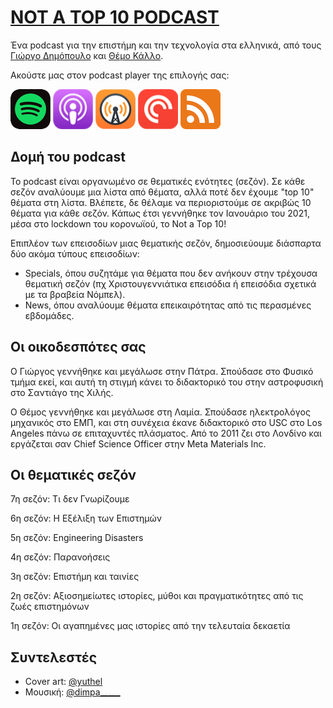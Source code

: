# [NOT A TOP 10 PODCAST](https://www.notatop10.fm/)

Ένα podcast για την επιστήμη και την τεχνολογία στα ελληνικά, από τους [Γιώργο Δημόπουλο](https://www.instagram.com/giorgos.dimop) και [Θέμο Κάλλο](https://www.timaras.com).

Ακούστε μας στον podcast player της επιλογής σας:

[![Spotify](spotify@2x.png)](https://open.spotify.com/show/43iob5LmctJa54VtuqzFmo)
[![Apple Podcasts](apple_podcasts@2x.png)](https://podcasts.apple.com/podcast/not-a-top-10/id1551089699)
[![Overcast](overcast@2x.png)](https://overcast.fm/itunes1551089699/)
[![Pocket Casts](pocket_casts@2x.png)](https://pca.st/9c42dpje)
[![RSS](RSS64.png)](https://anchor.fm/s/488c6e30/podcast/rss)

## Δομή του podcast

Το podcast είναι οργανωμένο σε θεματικές ενότητες (σεζόν). Σε κάθε σεζόν αναλύουμε μια λίστα από θέματα, αλλά ποτέ δεν έχουμε "top 10" θέματα στη λίστα. Βλέπετε, δε θέλαμε να περιοριστούμε σε ακριβώς 10 θέματα για κάθε σεζόν. Κάπως έτσι γεννήθηκε τον Ιανουάριο του 2021, μέσα στο lockdown του κορονωϊού, το Not a Top 10!

Επιπλέον των επεισοδίων μιας θεματικής σεζόν, δημοσιεύουμε διάσπαρτα δύο ακόμα τύπους επεισοδίων:
- Specials, όπου συζητάμε για θέματα που δεν ανήκουν στην τρέχουσα θεματική σεζόν (πχ Χριστουγεννιάτικα επεισόδια ή επεισόδια σχετικά με τα βραβεία Νόμπελ).
- News, όπου αναλύουμε θέματα επεικαιρότητας από τις περασμένες εβδομάδες. 

## Οι οικοδεσπότες σας

O Γιώργος γεννήθηκε και μεγάλωσε στην Πάτρα. Σπούδασε στο Φυσικό τμήμα εκεί, και αυτή τη στιγμή κάνει το διδακτορικό του στην αστροφυσική στο Σαντιάγο της Χιλής.

Ο Θέμος γεννήθηκε και μεγάλωσε στη Λαμία. Σπούδασε ηλεκτρολόγος μηχανικός στο ΕΜΠ, και στη συνέχεια έκανε διδακτορικό στο USC στο Los Angeles πάνω σε επιταχυντές πλάσματος. Από το 2011 ζει στο Λονδίνο και εργάζεται σαν Chief Science Officer στην Meta Materials Inc.

## Οι θεματικές σεζόν

7η σεζόν: Τι δεν Γνωρίζουμε

6η σεζόν: Η Εξέλιξη των Επιστημών

5η σεζόν: Engineering Disasters

4η σεζόν: Παρανοήσεις

3η σεζόν: Επιστήμη και ταινίες

2η σεζόν: Αξιοσημείωτες ιστορίες, μύθοι και πραγματικότητες από τις ζωές επιστημόνων

1η σεζόν: Οι αγαπημένες μας ιστορίες από την τελευταία δεκαετία

## Συντελεστές

- Cover art: [@yuthel](https://www.instagram.com/yuthel/)
- Μουσική: [@dimpa_____](https://www.instagram.com/@dimpa_____)
